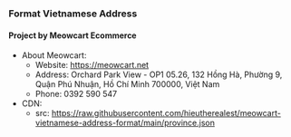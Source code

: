 ### Format Vietnamese Address

#### Project by Meowcart Ecommerce

- About Meowcart:
  + Website: https://meowcart.net
  + Address: Orchard Park View - OP1 05.26, 132 Hồng Hà, Phường 9, Quận Phú Nhuận, Hồ Chí Minh 700000, Việt Nam
  + Phone: 0392 590 547
- CDN:
  + src: https://raw.githubusercontent.com/hieutherealest/meowcart-vietnamese-address-format/main/province.json
